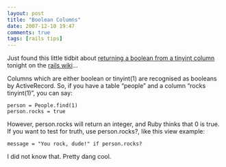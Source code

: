 ```yaml
---
layout: post
title: "Boolean Columns"
date: 2007-12-10 19:47
comments: true
tags: [rails tips]
---
```

Just found this little tidbit about [returning a boolean from a tinyint column](http://wiki.rubyonrails.org/rails/pages/HowtoUseBooleanColumns) tonight on the [rails wiki](http://wiki.rubyonrails.org/)...

Columns which are either boolean or tinyint(1) are recognised 
as booleans by ActiveRecord. So, if you have a table “people” and 
a column “rocks tinyint(1)”, you can say:

    person = People.find(1)
    person.rocks = true

However, person.rocks will return an integer, and Ruby thinks 
that 0 is true. If you want to test for truth, use person.rocks?, 
like this view example:

    message = "You rock, dude!" if person.rocks?

I did not know that. Pretty dang cool.
